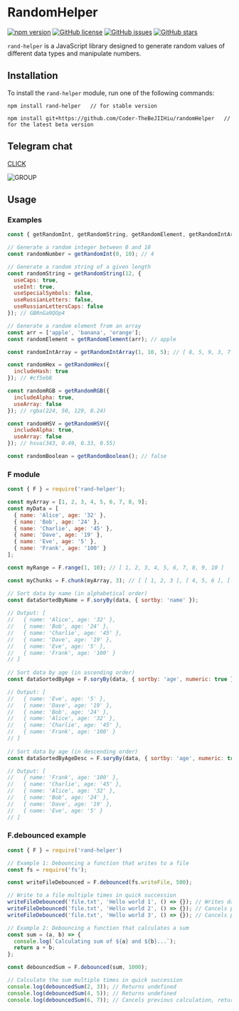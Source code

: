 # RandomHelper

[![npm version](https://badge.fury.io/js/rand-helper.svg)](https://www.npmjs.com/package/rand-helper)
[![GitHub license](https://img.shields.io/github/license/Coder-TheBeJIIHiu/randomHelper)](https://github.com/Coder-TheBeJIIHiu/randomHelper/blob/master/LICENSE)
[![GitHub issues](https://img.shields.io/github/issues/Coder-TheBeJIIHiu/randomHelper)](https://github.com/Coder-TheBeJIIHiu/randomHelper/issues)
[![GitHub stars](https://img.shields.io/github/stars/Coder-TheBeJIIHiu/randomHelper)](https://github.com/Coder-TheBeJIIHiu/randomHelper/stargazers)

`rand-helper` is a JavaScript library designed to generate random values of different data types and manipulate numbers.

## Installation

To install the `rand-helper` module, run one of the following commands:

```
npm install rand-helper   // for stable version
```

```
npm install git+https://github.com/Coder-TheBeJIIHiu/randomHelper   // for the latest beta version
```
## Telegram chat

[CLICK](https://bit.ly/41FoOkI)

![GROUP](https://im.wampi.ru/2023/04/24/image0cb06d72ab8eb808.png)
## Usage

### Examples

```js
const { getRandomInt, getRandomString, getRandomElement, getRandomIntArray, getRandomHex, getRandomRGB, getRandomHSV, getRandomBoolean } = require('rand-helper');

// Generate a random integer between 0 and 10
const randomNumber = getRandomInt(0, 10); // 4

// Generate a random string of a given length
const randomString = getRandomString(12, {
  useCaps: true,
  useInt: true,
  useSpecialSymbols: false,
  useRussianLetters: false,
  useRussianLettersCaps: false
}); // GBRnGa9QOp4

// Generate a random element from an array
const arr = ['apple', 'banana', 'orange'];
const randomElement = getRandomElement(arr); // apple

const randomIntArray = getRandomIntArray(1, 10, 5); // [ 8, 5, 9, 3, 7 ]

const randomHex = getRandomHex({
  includeHash: true
}); // #cf5eb8

const randomRGB = getRandomRGB({
  includeAlpha: true,
  useArray: false
}); // rgba(224, 50, 129, 0.24)

const randomHSV = getRandomHSV({
  includeAlpha: true,
  useArray: false
}); // hsva(343, 0.49, 0.33, 0.55)

const randomBoolean = getRandomBoolean(); // false
```

### F module

```js
const { F } = require('rand-helper');

const myArray = [1, 2, 3, 4, 5, 6, 7, 8, 9];
const myData = [
  { name: 'Alice', age: '32' },
  { name: 'Bob', age: '24' },
  { name: 'Charlie', age: '45' },
  { name: 'Dave', age: '19' },
  { name: 'Eve', age: '5' },
  { name: 'Frank', age: '100' }
];

const myRange = F.range(1, 10); // [ 1, 2, 3, 4, 5, 6, 7, 8, 9, 10 ]

const myChunks = F.chunk(myArray, 3); // [ [ 1, 2, 3 ], [ 4, 5, 6 ], [ 7, 8, 9 ] ]

// Sort data by name (in alphabetical order)
const dataSortedByName = F.soryBy(data, { sortby: 'name' });
  
// Output: [
//   { name: 'Alice', age: '32' },
//   { name: 'Bob', age: '24' },
//   { name: 'Charlie', age: '45' },
//   { name: 'Dave', age: '19' },
//   { name: 'Eve', age: '5' },
//   { name: 'Frank', age: '100' }
// ]
  
// Sort data by age (in ascending order)
const dataSortedByAge = F.soryBy(data, { sortby: 'age', numeric: true });

// Output: [
//   { name: 'Eve', age: '5' },
//   { name: 'Dave', age: '19' },
//   { name: 'Bob', age: '24' },
//   { name: 'Alice', age: '32' },
//   { name: 'Charlie', age: '45' },
//   { name: 'Frank', age: '100' }
// ]
  
// Sort data by age (in descending order)
const dataSortedByAgeDesc = F.soryBy(data, { sortby: 'age', numeric: true, reverse: true });

// Output: [
//   { name: 'Frank', age: '100' },
//   { name: 'Charlie', age: '45' },
//   { name: 'Alice', age: '32' },
//   { name: 'Bob', age: '24' },
//   { name: 'Dave', age: '19' },
//   { name: 'Eve', age: '5' }
// ]
```

### F.debounced example

```js
const { F } = require('rand-helper')

// Example 1: Debouncing a function that writes to a file
const fs = require('fs');

const writeFileDebounced = F.debounced(fs.writeFile, 500);

// Write to a file multiple times in quick succession
writeFileDebounced('file.txt', 'Hello world 1', () => {}); // Writes data after 500ms
writeFileDebounced('file.txt', 'Hello world 2', () => {}); // Cancels previous write, writes new data after 500ms
writeFileDebounced('file.txt', 'Hello world 3', () => {}); // Cancels previous write, writes new data after 500ms

// Example 2: Debouncing a function that calculates a sum
const sum = (a, b) => {
  console.log(`Calculating sum of ${a} and ${b}...`);
  return a + b;
};

const debouncedSum = F.debounced(sum, 1000);

// Calculate the sum multiple times in quick succession
console.log(debouncedSum(2, 3)); // Returns undefined
console.log(debouncedSum(4, 5)); // Returns undefined
console.log(debouncedSum(6, 7)); // Cancels previous calculation, returns 13 after 1000ms
```